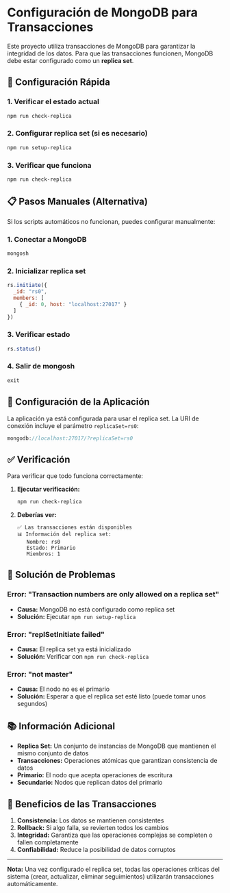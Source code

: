 # Configuración de MongoDB para Transacciones

Este proyecto utiliza transacciones de MongoDB para garantizar la integridad de los datos. Para que las transacciones funcionen, MongoDB debe estar configurado como un **replica set**.

## 🚀 Configuración Rápida

### 1. Verificar el estado actual
```bash
npm run check-replica
```

### 2. Configurar replica set (si es necesario)
```bash
npm run setup-replica
```

### 3. Verificar que funciona
```bash
npm run check-replica
```

## 📋 Pasos Manuales (Alternativa)

Si los scripts automáticos no funcionan, puedes configurar manualmente:

### 1. Conectar a MongoDB
```bash
mongosh
```

### 2. Inicializar replica set
```javascript
rs.initiate({
  _id: "rs0",
  members: [
    { _id: 0, host: "localhost:27017" }
  ]
})
```

### 3. Verificar estado
```javascript
rs.status()
```

### 4. Salir de mongosh
```javascript
exit
```

## 🔧 Configuración de la Aplicación

La aplicación ya está configurada para usar el replica set. La URI de conexión incluye el parámetro `replicaSet=rs0`:

```javascript
mongodb://localhost:27017/?replicaSet=rs0
```

## ✅ Verificación

Para verificar que todo funciona correctamente:

1. **Ejecutar verificación:**
   ```bash
   npm run check-replica
   ```

2. **Deberías ver:**
   ```
   ✅ Las transacciones están disponibles
   📊 Información del replica set:
      Nombre: rs0
      Estado: Primario
      Miembros: 1
   ```

## 🚨 Solución de Problemas

### Error: "Transaction numbers are only allowed on a replica set"
- **Causa:** MongoDB no está configurado como replica set
- **Solución:** Ejecutar `npm run setup-replica`

### Error: "replSetInitiate failed"
- **Causa:** El replica set ya está inicializado
- **Solución:** Verificar con `npm run check-replica`

### Error: "not master"
- **Causa:** El nodo no es el primario
- **Solución:** Esperar a que el replica set esté listo (puede tomar unos segundos)

## 📚 Información Adicional

- **Replica Set:** Un conjunto de instancias de MongoDB que mantienen el mismo conjunto de datos
- **Transacciones:** Operaciones atómicas que garantizan consistencia de datos
- **Primario:** El nodo que acepta operaciones de escritura
- **Secundario:** Nodos que replican datos del primario

## 🎯 Beneficios de las Transacciones

1. **Consistencia:** Los datos se mantienen consistentes
2. **Rollback:** Si algo falla, se revierten todos los cambios
3. **Integridad:** Garantiza que las operaciones complejas se completen o fallen completamente
4. **Confiabilidad:** Reduce la posibilidad de datos corruptos

---

**Nota:** Una vez configurado el replica set, todas las operaciones críticas del sistema (crear, actualizar, eliminar seguimientos) utilizarán transacciones automáticamente.
